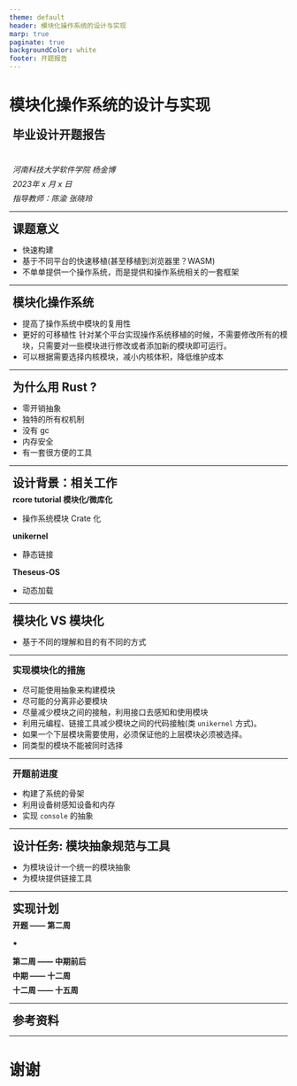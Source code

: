 ```yaml
---
theme: default
header: 模块化操作系统的设计与实现
marp: true
paginate: true
backgroundColor: white
footer: 开题报告
---
```


<!-- 全局样式 -->
<style>
    section {
        justify-content: start;
    }
</style>

<!-- 首页样式 -->
<style scoped>
    section {
        justify-content: center;
        align-items: center;
    }

    section h1, h2, h3, h4, h5, h6 {
        padding: 0;
        margin: 6px;
    }

    section h6 {
        font-weight: normal;
        font-size: 29px;
    }
</style>

# 模块化操作系统的设计与实现
## 毕业设计开题报告

#
#
#
#

###### 河南科技大学软件学院 杨金博
###### 2023年 x 月 x 日
###### 指导教师：陈渝 张晓玲

---

## 课题意义

- 快速构建
- 基于不同平台的快速移植(甚至移植到浏览器里？WASM)
- 不单单提供一个操作系统，而是提供和操作系统相关的一套框架

---

## 模块化操作系统
- 提高了操作系统中模块的复用性
- 更好的可移植性  针对某个平台实现操作系统移植的时候，不需要修改所有的模块，只需要对一些模块进行修改或者添加新的模块即可运行。
- 可以根据需要选择内核模块，减小内核体积，降低维护成本

---

## 为什么用 Rust ?

- 零开销抽象
- 独特的所有权机制
- 没有 gc
- 内存安全
- 有一套很方便的工具

---

## 设计背景：相关工作
#### rcore tutorial 模块化/微库化
- 操作系统模块 Crate 化

#### unikernel
- 静态链接

#### Theseus-OS
- 动态加载

---

## 模块化 VS 模块化

- 基于不同的理解和目的有不同的方式

---

### 实现模块化的措施

- 尽可能使用抽象来构建模块
- 尽可能的分离非必要模块
- 尽量减少模块之间的接触，利用接口去感知和使用模块
- 利用元编程、链接工具减少模块之间的代码接触(类 `unikernel` 方式)。
- 如果一个下层模块需要使用，必须保证他的上层模块必须被选择。
- 同类型的模块不能被同时选择

---

### 开题前进度
- 构建了系统的骨架
- 利用设备树感知设备和内存
- 实现 `console` 的抽象

---

## 设计任务: 模块抽象规范与工具
- 为模块设计一个统一的模块抽象
- 为模块提供链接工具


---

## 实现计划

#### 开题 —— 第二周
- 
#### 第二周 —— 中期前后

#### 中期 —— 十二周

#### 十二周 —— 十五周

---

## 参考资料


---
<style scoped>
    section {
        justify-content: center;
        align-items: center;
    }

    section h1, h2, h3, h4, h5, h6 {
        padding: 0;
        margin: 6px;
    }

    section h6 {
        font-weight: normal;
        font-size: 29px;
    }
</style>

# 谢谢